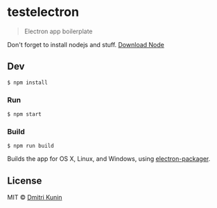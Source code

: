 # testelectron

> Electron app boilerplate

Don't forget to install nodejs and stuff.
[Download Node](https://nodejs.org/en/)
## Dev

```
$ npm install
```

### Run

```
$ npm start
```

### Build

```
$ npm run build
```

Builds the app for OS X, Linux, and Windows, using [electron-packager](https://github.com/maxogden/electron-packager).


## License

MIT © [Dmitri Kunin](http://dkun.in)
